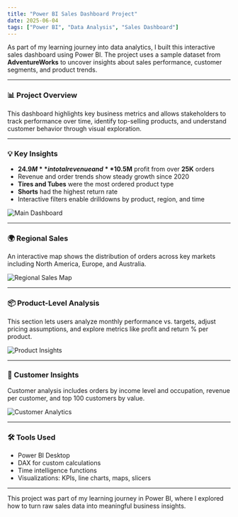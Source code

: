 ```yaml
---
title: "Power BI Sales Dashboard Project"
date: 2025-06-04
tags: ["Power BI", "Data Analysis", "Sales Dashboard"]
---
```


As part of my learning journey into data analytics, I built this interactive sales dashboard using Power BI. The project uses a sample dataset from **AdventureWorks** to uncover insights about sales performance, customer segments, and product trends.

---

### 📊 Project Overview

This dashboard highlights key business metrics and allows stakeholders to track performance over time, identify top-selling products, and understand customer behavior through visual exploration.

---

### 💡 Key Insights

- **$24.9M** in total revenue and **$10.5M** profit from over **25K** orders  
- Revenue and order trends show steady growth since 2020  
- **Tires and Tubes** were the most ordered product type  
- **Shorts** had the highest return rate  
- Interactive filters enable drilldowns by product, region, and time

![Main Dashboard](/images/powerbi-1.png)

---

### 🌍 Regional Sales

An interactive map shows the distribution of orders across key markets including North America, Europe, and Australia.

![Regional Sales Map](/images/powerbi-2.png)

---

### 📦 Product-Level Analysis

This section lets users analyze monthly performance vs. targets, adjust pricing assumptions, and explore metrics like profit and return % per product.

![Product Insights](/images/powerbi-3.png)

---

### 👥 Customer Insights

Customer analysis includes orders by income level and occupation, revenue per customer, and top 100 customers by value.

![Customer Analytics](/images/powerbi-4.png)

---

### 🛠️ Tools Used

- Power BI Desktop  
- DAX for custom calculations  
- Time intelligence functions  
- Visualizations: KPIs, line charts, maps, slicers

---

This project was part of my learning journey in Power BI, where I explored how to turn raw sales data into meaningful business insights.
